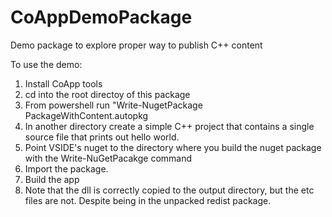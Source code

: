 CoAppDemoPackage
================

Demo package to explore proper way to publish C++ content

To use the demo:

1. Install CoApp tools
2. cd into the root directoy of this package
3. From powershell run "Write-NugetPackage PackageWithContent.autopkg
4. In another directory create a simple C++ project that contains a single source file that prints out hello world.
5. Point VSIDE's nuget to the directory where you build the nuget package with the Write-NuGetPacakge command
6. Import the package.
7. Build the app
8. Note that the dll is correctly copied to the output directory, but the etc files are not. Despite being in the unpacked redist package.
